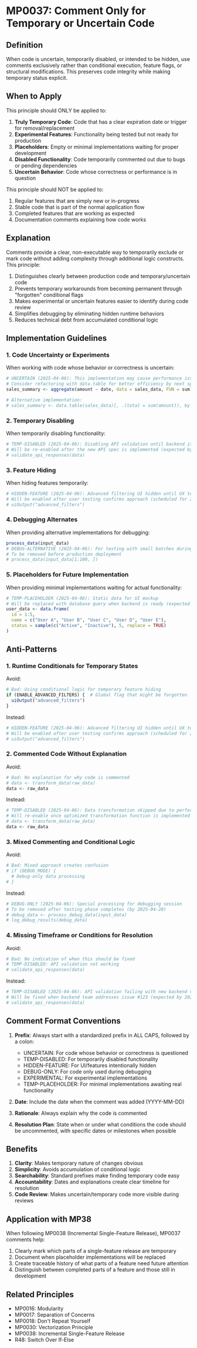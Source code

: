 # MP0037: Comment Only for Temporary or Uncertain Code

## Definition
When code is uncertain, temporarily disabled, or intended to be hidden, use comments exclusively rather than conditional execution, feature flags, or structural modifications. This preserves code integrity while making temporary status explicit.

## When to Apply

This principle should ONLY be applied to:

1. **Truly Temporary Code**: Code that has a clear expiration date or trigger for removal/replacement
2. **Experimental Features**: Functionality being tested but not ready for production
3. **Placeholders**: Empty or minimal implementations waiting for proper development
4. **Disabled Functionality**: Code temporarily commented out due to bugs or pending dependencies
5. **Uncertain Behavior**: Code whose correctness or performance is in question

This principle should NOT be applied to:

1. Regular features that are simply new or in-progress
2. Stable code that is part of the normal application flow
3. Completed features that are working as expected
4. Documentation comments explaining how code works

## Explanation

Comments provide a clear, non-executable way to temporarily exclude or mark code without adding complexity through additional logic constructs. This principle:

1. Distinguishes clearly between production code and temporary/uncertain code
2. Prevents temporary workarounds from becoming permanent through "forgotten" conditional flags
3. Makes experimental or uncertain features easier to identify during code review
4. Simplifies debugging by eliminating hidden runtime behaviors
5. Reduces technical debt from accumulated conditional logic

## Implementation Guidelines

### 1. Code Uncertainty or Experiments

When working with code whose behavior or correctness is uncertain:

```r
# UNCERTAIN (2025-04-06): This implementation may cause performance issues with large datasets
# Consider refactoring with data.table for better efficiency by next sprint
sales_summary <- aggregate(amount ~ date, data = sales_data, FUN = sum)

# Alternative implementation:
# sales_summary <- data.table(sales_data)[, .(total = sum(amount)), by = date]
```

### 2. Temporary Disabling

When temporarily disabling functionality:

```r
# TEMP-DISABLED (2025-04-06): Disabling API validation until backend is updated
# Will be re-enabled after the new API spec is implemented (expected by 2025-04-20)
# validate_api_responses(data)
```

### 3. Feature Hiding

When hiding features temporarily:

```r
# HIDDEN-FEATURE (2025-04-06): Advanced filtering UI hidden until UX testing complete
# Will be enabled after user testing confirms approach (scheduled for 2025-04-15)
# uiOutput("advanced_filters")
```

### 4. Debugging Alternates

When providing alternative implementations for debugging:

```r
process_data(input_data)
# DEBUG-ALTERNATIVE (2025-04-06): For testing with small batches during development
# To be removed before production deployment
# process_data(input_data[1:100, ])
```

### 5. Placeholders for Future Implementation

When providing minimal implementations waiting for actual functionality:

```r
# TEMP-PLACEHOLDER (2025-04-06): Static data for UI mockup
# Will be replaced with database query when backend is ready (expected 2025-04-30)
user_data <- data.frame(
  id = 1:5,
  name = c("User A", "User B", "User C", "User D", "User E"),
  status = sample(c("Active", "Inactive"), 5, replace = TRUE)
)
```

## Anti-Patterns

### 1. Runtime Conditionals for Temporary States

Avoid:
```r
# Bad: Using conditional logic for temporary feature hiding
if (ENABLE_ADVANCED_FILTERS) {  # Global flag that might be forgotten
  uiOutput("advanced_filters")
}
```

Instead:
```r
# HIDDEN-FEATURE (2025-04-06): Advanced filtering UI hidden until UX testing complete
# Will be enabled after user testing confirms approach (scheduled for 2025-04-15)
# uiOutput("advanced_filters")
```

### 2. Commented Code Without Explanation

Avoid:
```r
# Bad: No explanation for why code is commented
# data <- transform_data(raw_data)
data <- raw_data
```

Instead:
```r
# TEMP-DISABLED (2025-04-06): Data transformation skipped due to performance issues
# Will re-enable once optimized transformation function is implemented (by 2025-04-25)
# data <- transform_data(raw_data)
data <- raw_data
```

### 3. Mixed Commenting and Conditional Logic

Avoid:
```r
# Bad: Mixed approach creates confusion
# if (DEBUG_MODE) {
  # Debug-only data processing
# }
```

Instead:
```r
# DEBUG-ONLY (2025-04-06): Special processing for debugging session
# To be removed after testing phase completes (by 2025-04-20)
# debug_data <- process_debug_data(input_data)
# log_debug_results(debug_data)
```

### 4. Missing Timeframe or Conditions for Resolution

Avoid:
```r
# Bad: No indication of when this should be fixed
# TEMP-DISABLED: API validation not working
# validate_api_responses(data)
```

Instead:
```r
# TEMP-DISABLED (2025-04-06): API validation failing with new backend version
# Will be fixed when backend team addresses issue #123 (expected by 2025-04-12)
# validate_api_responses(data)
```

## Comment Format Conventions

1. **Prefix**: Always start with a standardized prefix in ALL CAPS, followed by a colon:
   - UNCERTAIN: For code whose behavior or correctness is questioned
   - TEMP-DISABLED: For temporarily disabled functionality 
   - HIDDEN-FEATURE: For UI/features intentionally hidden
   - DEBUG-ONLY: For code only used during debugging
   - EXPERIMENTAL: For experimental implementations
   - TEMP-PLACEHOLDER: For minimal implementations awaiting real functionality

2. **Date**: Include the date when the comment was added (YYYY-MM-DD)

3. **Rationale**: Always explain why the code is commented

4. **Resolution Plan**: State when or under what conditions the code should be uncommented, with specific dates or milestones when possible

## Benefits

1. **Clarity**: Makes temporary nature of changes obvious
2. **Simplicity**: Avoids accumulation of conditional logic 
3. **Searchability**: Standard prefixes make finding temporary code easy
4. **Accountability**: Dates and explanations create clear timeline for resolution
5. **Code Review**: Makes uncertain/temporary code more visible during reviews

## Application with MP38

When following MP0038 (Incremental Single-Feature Release), MP0037 comments help:

1. Clearly mark which parts of a single-feature release are temporary
2. Document when placeholder implementations will be replaced
3. Create traceable history of what parts of a feature need future attention
4. Distinguish between completed parts of a feature and those still in development

## Related Principles

- MP0016: Modularity
- MP0017: Separation of Concerns
- MP0018: Don't Repeat Yourself
- MP0030: Vectorization Principle 
- MP0038: Incremental Single-Feature Release
- R48: Switch Over If-Else
